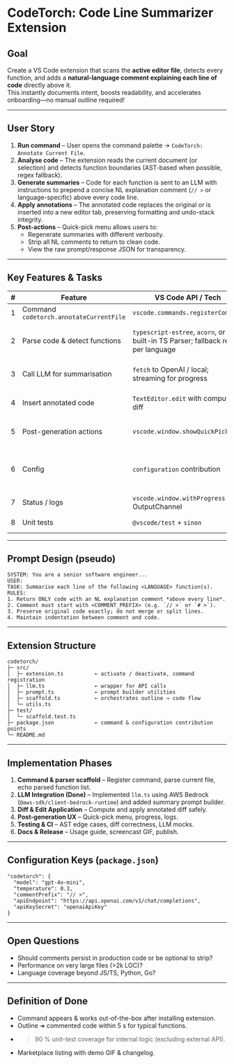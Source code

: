 # CodeTorch: Code Line Summarizer Extension

## Goal
Create a VS Code extension that scans the **active editor file**, detects every function, and adds a **natural-language comment explaining each line of code** directly above it.  
This instantly documents intent, boosts readability, and accelerates onboarding—no manual outline required!

---

## User Story
1. **Run command** – User opens the command palette → `CodeTorch: Annotate Current File`.  
2. **Analyse code** – The extension reads the current document (or selection) and detects function boundaries (AST-based when possible, regex fallback).  
3. **Generate summaries** – Code for each function is sent to an LLM with instructions to prepend a concise NL explanation comment (`// >` or language-specific) above every code line.  
4. **Apply annotations** – The annotated code replaces the original or is inserted into a new editor tab, preserving formatting and undo-stack integrity.  
5. **Post-actions** – Quick-pick menu allows users to:  
   - Regenerate summaries with different verbosity.  
   - Strip all NL comments to return to clean code.  
   - View the raw prompt/response JSON for transparency.

---

## Key Features & Tasks

| # | Feature | VS Code API / Tech | Notes |
|---|---------|-------------------|-------|
| 1 | Command `codetorch.annotateCurrentFile` | `vscode.commands.registerCommand` | Entry point |
| 2 | Parse code & detect functions | `typescript-estree`, `acorn`, or built-in TS Parser; fallback regex per language | Generate AST to find function ranges |
| 3 | Call LLM for summarisation | `fetch` to OpenAI / local; streaming for progress | Chunk by function / token limit |
| 4 | Insert annotated code | `TextEditor.edit` with computed diff | Preserve indentation & EOLs |
| 5 | Post-generation actions | `vscode.window.showQuickPick` | Regenerate / strip comments |
| 6 | Config | `configuration` contribution | Model, temperature, comment prefix, maxTokens |
| 7 | Status / logs | `vscode.window.withProgress` + OutputChannel | Debugging aid |
| 8 | Unit tests | `@vscode/test` + `sinon` | Mock LLM & parser |

---

## Prompt Design (pseudo)
```text
SYSTEM: You are a senior software engineer...
USER:
TASK: Summarise each line of the following <LANGUAGE> function(s).  
RULES:  
1. Return ONLY code with an NL explanation comment *above every line*.  
2. Comment must start with <COMMENT_PREFIX> (e.g. `// >` or `# >`).  
3. Preserve original code exactly; do not merge or split lines.  
4. Maintain indentation between comment and code.
```

---

## Extension Structure
```
codetorch/
├─ src/
│  ├─ extension.ts          ← activate / deactivate, command registration
│  ├─ llm.ts                ← wrapper for API calls
│  ├─ prompt.ts             ← prompt builder utilities
│  ├─ scaffold.ts           ← orchestrates outline → code flow
│  └─ utils.ts
├─ test/
│  └─ scaffold.test.ts
├─ package.json             ← command & configuration contribution points
└─ README.md
```

---

## Implementation Phases
1. **Command & parser scaffold** – Register command, parse current file, echo parsed function list.  
2. **LLM Integration (Done)** – Implemented `llm.ts` using AWS Bedrock (`@aws-sdk/client-bedrock-runtime`) and added summary prompt builder.  
3. **Diff & Edit Application** – Compute and apply annotated diff safely.  
4. **Post-generation UX** – Quick-pick menu, progress, logs.  
5. **Testing & CI** – AST edge cases, diff correctness, LLM mocks.  
6. **Docs & Release** – Usage guide, screencast GIF, publish.

---

## Configuration Keys (`package.json`)
```jsonc
"codetorch": {
  "model": "gpt-4o-mini",
  "temperature": 0.3,
  "commentPrefix": "// >",
  "apiEndpoint": "https://api.openai.com/v1/chat/completions",
  "apiKeySecret": "openaiApiKey"
}
```

---

## Open Questions
- Should comments persist in production code or be optional to strip?
- Performance on very large files (>2k LOC)?
- Language coverage beyond JS/TS, Python, Go?

---

## Definition of Done
- Command appears & works out-of-the-box after installing extension.
- Outline ➔ commented code within 5 s for typical functions.
- >90 % unit-test coverage for internal logic (excluding external API).
- Marketplace listing with demo GIF & changelog. 